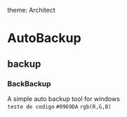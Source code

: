theme: Architect
# AutoBackup
## backup
### BackBackup
A simple auto backup tool for windows <br>
`teste de codigo`
	`#0969DA`
 	`rgb(R,G,B)`
